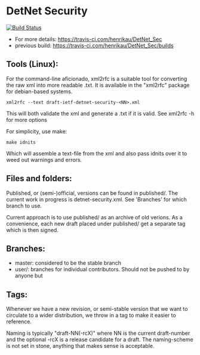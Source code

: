 # DetNet Security

[![Build Status](https://travis-ci.com/henrikau/DetNet_Sec.svg?branch=master)](https://travis-ci.com/henrikau/DetNet_Sec)


* For more details: https://travis-ci.com/henrikau/DetNet_Sec
* previous build: https://travis-ci.com/henrikau/DetNet_Sec/builds


## Tools (Linux):

For the command-line aficionado, xml2rfc is a suitable tool for
converting the raw xml into more readable .txt. It is available in the
"xml2rfc" package for debian-based systems.

``` shell
xml2rfc --text draft-ietf-detnet-security-<NN>.xml
```

This will both validate the xml and generate a .txt if it is valid. See
xml2rfc -h for more options

For simplicity, use make:

``` shell
make idnits
```

Which will assemble a text-file from the xml and also pass idnits over
it to weed out warnings and errors.


## Files and folders:

Published, or (semi-)official, versions can be found in published/. The current
work in progress is detnet-security.xml. See 'Branches' for which branch to use.

Current approach is to use published/ as an archive of old verions. As a
convenience, each new draft placed under published/ get a separate tag
which is then signed.

## Branches:

- master: considered to be the stable branch
- user/<whatever>: branches for individual contributors. Should not be
  pushed to by anyone but <username>

## Tags:

Whenever we have a new revision, or semi-stable version that we want to
circulate to a wider distribution, we throw in a tag to make it easier
to reference.

Naming is typically "draft-NN(-rcX)" where NN is the current
draft-number and the optional -rcX is a release candidate for a
draft. The naming-scheme is not set in stone, anything that makes sense
is acceptable.
